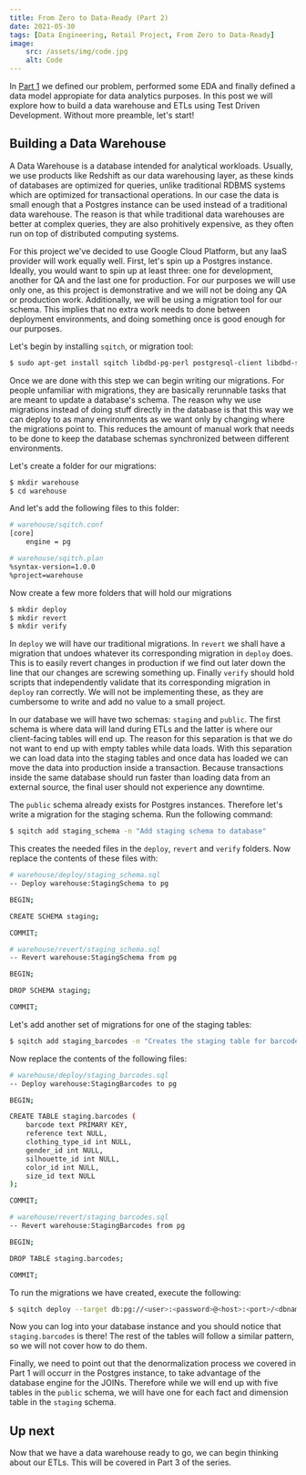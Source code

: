 ```yaml
---
title: From Zero to Data-Ready (Part 2)
date: 2021-05-30
tags: [Data Engineering, Retail Project, From Zero to Data-Ready]
image:
    src: /assets/img/code.jpg
    alt: Code
---
```


In [Part 1](/posts/from-zero-to-data-ready-part-1/) we defined our problem, performed some EDA and finally defined a data model appropiate for data analytics purposes. In this post we will explore how to build a data warehouse and ETLs using Test Driven Development. Without more preamble, let's start!

## Building a Data Warehouse
A Data Warehouse is a database intended for analytical workloads. Usually, we use products like Redshift as our data warehousing layer, as these kinds of databases are optimized for queries, unlike traditional RDBMS systems which are optimized for transactional operations. In our case the data is small enough that a Postgres instance can be used instead of a traditional data warehouse. The reason is that while traditional data warehouses are better at complex queries, they are also prohitively expensive, as they often run on top of distributed computing systems.

For this project we've decided to use Google Cloud Platform, but any IaaS provider will work equally well. First, let's spin up a Postgres instance. Ideally, you would want to spin up at least three: one for development, another for QA and the last one for production. For our purposes we will use only one, as this project is demonstrative and we will not be doing any QA or production work. Additionally, we will be using a migration tool for our schema. This implies that no extra work needs to done between deployment environments, and doing something once is good enough for our purposes.

Let's begin by installing `sqitch`, or migration tool:

```bash
$ sudo apt-get install sqitch libdbd-pg-perl postgresql-client libdbd-sqlite3-perl sqlite3
```

Once we are done with this step we can begin writing our migrations. For people unfamiliar with migrations, they are basically rerunnable tasks that are meant to update a database's schema. The reason why we use migrations instead of doing stuff directly in the database is that this way we can deploy to as many environments as we want only by changing where the migrations point to. This reduces the amount of manual work that needs to be done to keep the database schemas synchronized between different environments.

Let's create a folder for our migrations:

```bash
$ mkdir warehouse
$ cd warehouse
```

And let's add the following files to this folder:

```bash
# warehouse/sqitch.conf
[core]
    engine = pg
```

```bash
# warehouse/sqitch.plan
%syntax-version=1.0.0
%project=warehouse
```

Now create a few more folders that will hold our migrations
```bash
$ mkdir deploy
$ mkdir revert
$ mkdir verify
```

In `deploy` we will have our traditional migrations. In `revert` we shall have a migration that undoes whatever its corresponding migration in `deploy` does. This is to easily revert changes in production if we find out later down the line that our changes are screwing something up. Finally `verify` should hold scripts that independently validate that its corresponding migration in `deploy` ran correctly. We will not be implementing these, as they are cumbersome to write and add no value to a small project.

In our database we will have two schemas: `staging` and `public`. The first schema is where data will land during ETLs and the latter is where our client-facing tables will end up. The reason for this separation is that we do not want to end up with empty tables while data loads. With this separation we can load data into the staging tables and once data has loaded we can move the data into production inside a transaction. Because transactions inside the same database should run faster than loading data from an external source, the final user should not experience any downtime.

The `public` schema already exists for Postgres instances. Therefore let's write a migration for the staging schema. Run the following command:

```bash
$ sqitch add staging_schema -n "Add staging schema to database"
```

This creates the needed files in the `deploy`, `revert` and `verify` folders. Now replace the contents of these files with:

```bash
# warehouse/deploy/staging_schema.sql
-- Deploy warehouse:StagingSchema to pg

BEGIN;

CREATE SCHEMA staging;

COMMIT;
```

```bash
# warehouse/revert/staging_schema.sql
-- Revert warehouse:StagingSchema from pg

BEGIN;

DROP SCHEMA staging;

COMMIT;
```

Let's add another set of migrations for one of the staging tables:

```bash
$ sqitch add staging_barcodes -n "Creates the staging table for barcodes"
```

Now replace the contents of the following files:

```bash
# warehouse/deploy/staging_barcodes.sql
-- Deploy warehouse:StagingBarcodes to pg

BEGIN;

CREATE TABLE staging.barcodes (
	barcode text PRIMARY KEY,
	reference text NULL,
	clothing_type_id int NULL,
	gender_id int NULL,
	silhouette_id int NULL,
	color_id int NULL,
	size_id text NULL
);

COMMIT;
```

```bash
# warehouse/revert/staging_barcodes.sql
-- Revert warehouse:StagingBarcodes from pg

BEGIN;

DROP TABLE staging.barcodes;

COMMIT;
```

To run the migrations we have created, execute the following:

```bash
$ sqitch deploy --target db:pg://<user>:<password>@<host>:<port>/<dbname>
```

Now you can log into your database instance and you should notice that `staging.barcodes` is there! The rest of the tables will follow a similar pattern, so we will not cover how to do them.

Finally, we need to point out that the denormalization process we covered in Part 1 will occurr in the Postgres instance, to take advantage of the database engine for the JOINs. Therefore while we will end up with five tables in the `public` schema, we will have one for each fact and dimension table in the `staging` schema.

## Up next

Now that we have a data warehouse ready to go, we can begin thinking about our ETLs. This will be covered in Part 3 of the series.